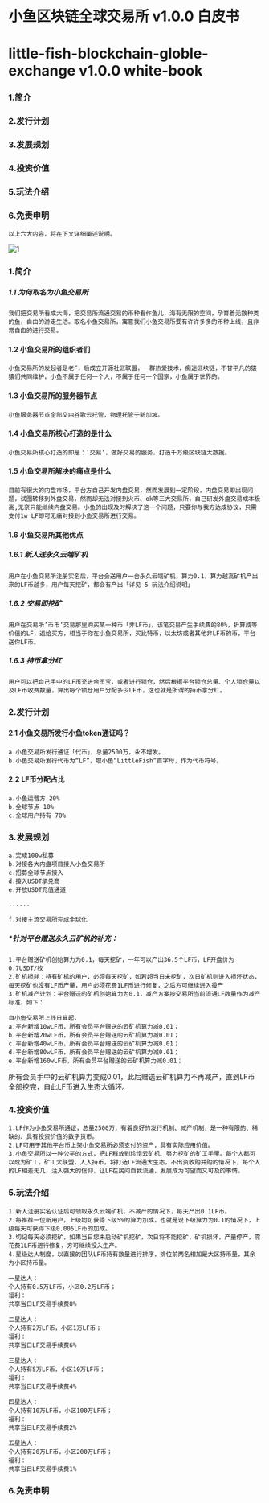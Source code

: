 # 小鱼区块链全球交易所 v1.0.0 白皮书

# little-fish-blockchain-globle-exchange v1.0.0 white-book


### 1.简介

### 2.发行计划

### 3.发展规划

### 4.投资价值

### 5.玩法介绍

### 6.免责申明


```
以上六大内容，将在下文详细阐述说明。
```
![1](https://i.imgur.com/WP94d7O.png)

### 1.简介

##### 1.1 为何取名为小鱼交易所

`我们把交易所看成大海，把交易所流通交易的币种看作鱼儿，海有无限的空间，孕育着无数种类的鱼，自由的游走生活。取名小鱼交易所，寓意我们小鱼交易所要有许许多多的币种上线，且非常自由的进行交易。`

#### 1.2 小鱼交易所的组织者们

`小鱼交易所的发起者是老F，后成立开源社区联盟，一群热爱技术，痴迷区块链，不甘平凡的猿猿们共同维护，小鱼不属于任何一个人，不属于任何一个国家，小鱼属于世界的。`

#### 1.3 小鱼交易所的服务器节点

`小鱼服务器节点全部交由谷歌云托管，物理托管于新加坡。`

#### 1.4 小鱼交易所核心打造的是什么

`小鱼交易所核心打造的即是：’交易‘，做好交易的服务，打造千万级区块链大数据。`

#### 1.5 小鱼交易所解决的痛点是什么

`目前有很大的内盘市场，平台方自己开发内盘交易，然而发展到一定阶段，内盘交易即出现问题，试图转移到外盘交易，然而却无法对接到火币、ok等三大交易所，自己研发外盘交易成本极高,无奈只能继续内盘交易。小鱼的出现及时解决了这一个问题，只要你与我方达成协议，只需支付1w LF即可无痛对接到小鱼交易所进行交易。`

#### 1.6 小鱼交易所其他优点

##### 1.6.1 新人送永久云端矿机

`用户在小鱼交易所注册实名后，平台会送用户一台永久云端矿机，算力0.1，算力越高矿机产出来的LF币越多，用户每天挖矿，都会有产出「详见 5 玩法介绍说明」`

##### 1.6.2 交易即挖矿

`用户在交易所’币币‘交易那里购买某一种币「非LF币」，该笔交易产生手续费的80%，折算成等价值的LF，返给买方，相当于你在小鱼交易所，买比特币，以太坊或者其他非LF币的币，平台送你LF币。`

##### 1.6.3 持币拿分红

`用户可以把自己手中的LF币充进余币宝，或者进行锁仓，然后根据平台锁仓总量、个人锁仓量以及LF币收费数量，算出每个锁仓用户分配多少LF币，这也就是所谓的持币拿分红。`


### 2.发行计划

#### 2.1 小鱼交易所发行小鱼token通证吗？

```
a.小鱼交易所发行通证「代币」，总量2500万，永不增发。
b.小鱼交易所发行代币为“LF”，取小鱼“LittleFish”首字母，作为代币符号。
```

#### 2.2 LF币分配占比

```
a.小鱼运营方 20%
b.全球节点 10%
c.全球用户持有 70%
```

### 3.发展规划

```
a.完成100w私募
b.对接各大内盘项目接入小鱼交易所
c.招募全球节点接入
d.接入USDT承兑商
e.开放USDT充值通道

......

f.对接主流交易所完成全球化
```
##### *针对平台赠送永久云矿机的补充：

```
1.平台赠送矿机创始算力为0.1，每天挖矿，一年可以产出36.5个LF币，LF开盘价为0.7USDT/枚
2.矿机损耗：持有矿机的用户，必须每天挖矿，如若超当日未挖矿，次日矿机则进入损坏状态，每天挖矿也没有LF币产量，用户必须花费1LF币进行修复，之后方可继续进入投产
3.矿机减产计划：平台赠送的矿机创始算力为0.1，减产方案按交易所当前流通LF数量作为减产标准，如下：
```

```
自小鱼交易所上线日算起，
a.平台新增10wLF币，所有会员平台赠送的云矿机算力减0.01；
b.平台新增20wLF币，所有会员平台赠送的云矿机算力减0.01；
c.平台新增40wLF币，所有会员平台赠送的云矿机算力减0.01；
d.平台新增80wLF币，所有会员平台赠送的云矿机算力减0.01；
e.平台新增160wLF币，所有会员平台赠送的云矿机算力减0.01；
```
所有会员手中的云矿机算力变成0.01，此后赠送云矿机算力不再减产，直到LF币全部挖完，自此LF币进入生态大循环。


 
### 4.投资价值

```
1.LF作为小鱼交易所通证，总量2500万，有着良好的发行机制、减产机制，是一种有限的、稀缺的、具有投资价值的数字货币。
2.LF可用于其他平台币上架小鱼交易所必须支付的资产，具有实际应用价值。
3.小鱼交易所以一种公平的方式，把LF释放到珍惜云矿机、努力挖矿的矿工手里。每个人都可以成为矿工，矿工大联盟，人人持币，将打造LF流通大生态，不出资收购并购的情况下，每个人的LF相差无几，注入强大的信仰，让LF在民间自我流通，发展成为可望而又可及的事情。
```


### 5.玩法介绍

```
1.新人注册实名认证后可领取永久云端矿机，不减产的情况下，每天产出0.1LF币。
2.每推荐一位新用户，上级均可获得下级5%的算力加成，也就是说下级算力为0.1的情况下，上级每天可获得下级0.005LF币的加成。
3.切记每天必须挖矿，如果当日您未启动矿机挖矿，次日将不能挖矿，矿机损坏，产量停产，需花费1LF币进行修复，方可继续投入生产。
4.星级达人制度，以直接的团队LF币持有数量进行排序，排位前两名相加是大区持币量，其余为小区持币量。

一星达人：
个人持有0.5万LF币，小区0.2万LF币；
福利：
共享当日LF交易手续费8%

二星达人：
个人持有2万LF币，小区1万LF币；
福利：
共享当日LF交易手续费6%

三星达人：
个人持有5万LF币，小区10万LF币；
福利：
共享当日LF交易手续费4%

四星达人：
个人持有10万LF币，小区100万LF币；
福利：
共享当日LF交易手续费2%

五星达人：
个人持有20万LF币，小区200万LF币；
福利：
共享当日LF交易手续费1%
```

### 6.免责申明
